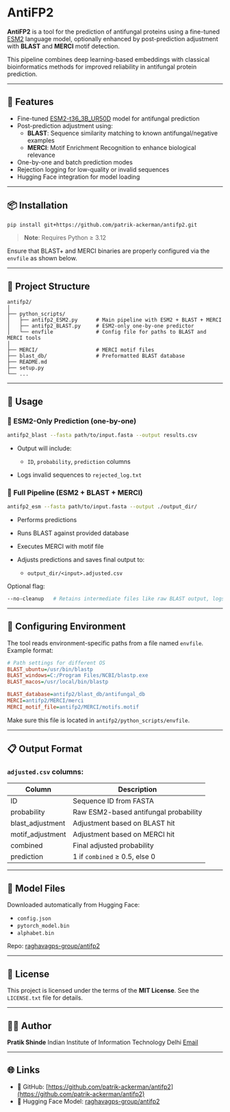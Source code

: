 
# AntiFP2

**AntiFP2** is a tool for the prediction of antifungal proteins using a fine-tuned [ESM2](https://github.com/facebookresearch/esm) language model, optionally enhanced by post-prediction adjustment with **BLAST** and **MERCI** motif detection.

This pipeline combines deep learning-based embeddings with classical bioinformatics methods for improved reliability in antifungal protein prediction.

---

## 🚀 Features

- Fine-tuned [ESM2-t36_3B_UR50D](https://huggingface.co/models) model for antifungal prediction
- Post-prediction adjustment using:
  - **BLAST**: Sequence similarity matching to known antifungal/negative examples
  - **MERCI**: Motif Enrichment Recognition to enhance biological relevance
- One-by-one and batch prediction modes
- Rejection logging for low-quality or invalid sequences
- Hugging Face integration for model loading

---

## 📦 Installation

```bash
pip install git+https://github.com/patrik-ackerman/antifp2.git
````

> **Note**: Requires Python ≥ 3.12

Ensure that BLAST+ and MERCI binaries are properly configured via the `envfile` as shown below.

---

## 📁 Project Structure

```
antifp2/
│
├── python_scripts/
│   ├── antifp2_ESM2.py      # Main pipeline with ESM2 + BLAST + MERCI
│   ├── antifp2_BLAST.py     # ESM2-only one-by-one predictor
│   └── envfile              # Config file for paths to BLAST and MERCI tools
│
├── MERCI/                   # MERCI motif files
├── blast_db/                # Preformatted BLAST database
├── README.md
├── setup.py
└── ...
```

---

## 🧪 Usage

### 🔮 ESM2-Only Prediction (one-by-one)

```bash
antifp2_blast --fasta path/to/input.fasta --output results.csv
```

* Output will include:

  * `ID`, `probability`, `prediction` columns
* Logs invalid sequences to `rejected_log.txt`

### 🧬 Full Pipeline (ESM2 + BLAST + MERCI)

```bash
antifp2_esm --fasta path/to/input.fasta --output ./output_dir/
```

* Performs predictions
* Runs BLAST against provided database
* Executes MERCI with motif file
* Adjusts predictions and saves final output to:

  * `output_dir/<input>.adjusted.csv`

Optional flag:

```bash
--no-cleanup   # Retains intermediate files like raw BLAST output, logs, etc.
```

---

## 🔧 Configuring Environment

The tool reads environment-specific paths from a file named `envfile`. Example format:

```ini
# Path settings for different OS
BLAST_ubuntu=/usr/bin/blastp
BLAST_windows=C:/Program Files/NCBI/blastp.exe
BLAST_macos=/usr/local/bin/blastp

BLAST_database=antifp2/blast_db/antifungal_db
MERCI=antifp2/MERCI/merci
MERCI_motif_file=antifp2/MERCI/motifs.motif
```

Make sure this file is located in `antifp2/python_scripts/envfile`.

---

## 📋 Output Format

### `adjusted.csv` columns:

| Column            | Description                           |
| ----------------- | ------------------------------------- |
| ID                | Sequence ID from FASTA                |
| probability       | Raw ESM2-based antifungal probability |
| blast\_adjustment | Adjustment based on BLAST hit         |
| motif\_adjustment | Adjustment based on MERCI hit         |
| combined          | Final adjusted probability            |
| prediction        | 1 if `combined` ≥ 0.5, else 0         |

---

## 💾 Model Files

Downloaded automatically from Hugging Face:

* `config.json`
* `pytorch_model.bin`
* `alphabet.bin`

Repo: [raghavagps-group/antifp2](https://huggingface.co/raghavagps-group/antifp2)

---

## 📝 License

This project is licensed under the terms of the **MIT License**. See the `LICENSE.txt` file for details.

---

## 👨‍🔬 Author

**Pratik Shinde**
Indian Institute of Information Technology Delhi
[Email](mailto:pratiks@iiitd.ac.in)

---

## 🌐 Links

* 🔗 GitHub: [https://github.com/patrik-ackerman/antifp2](https://github.com/patrik-ackerman/antifp2)
* 🤗 Hugging Face Model: [raghavagps-group/antifp2](https://huggingface.co/raghavagps-group/antifp2)

```

